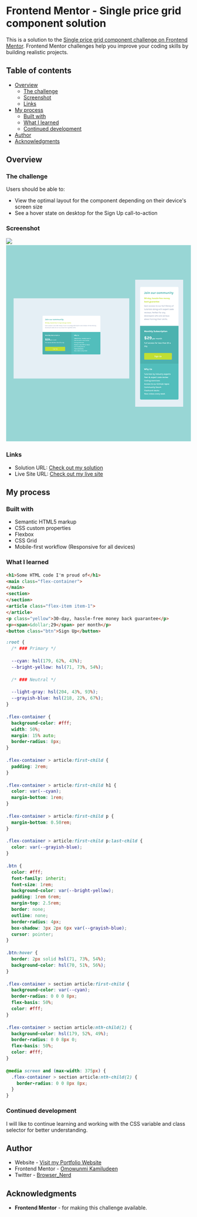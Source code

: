 # Frontend Mentor - Single price grid component solution

This is a solution to the [Single price grid component challenge on Frontend Mentor](https://www.frontendmentor.io/challenges/single-price-grid-component-5ce41129d0ff452fec5abbbc). Frontend Mentor challenges help you improve your coding skills by building realistic projects. 

## Table of contents

- [Overview](#overview)
  - [The challenge](#the-challenge)
  - [Screenshot](#screenshot)
  - [Links](#links)
- [My process](#my-process)
  - [Built with](#built-with)
  - [What I learned](#what-i-learned)
  - [Continued development](#continued-development)
- [Author](#author)
- [Acknowledgments](#acknowledgments)

## Overview

### The challenge

Users should be able to:

- View the optimal layout for the component depending on their device's screen size
- See a hover state on desktop for the Sign Up call-to-action

### Screenshot

![](./screenshot.jpg)
<img src="images/readme-image.png" alt="Single Price Component">

### Links

- Solution URL: [Check out my solution](https://www.frontendmentor.io/solutions/single-price-grid-component-LOxUgVmHEl)
- Live Site URL: [Check out my live site](https://omowunmikamil.github.io/single-price-grid-component.github.io/)

## My process

### Built with

- Semantic HTML5 markup
- CSS custom properties
- Flexbox
- CSS Grid
- Mobile-first workflow (Responsive for all devices)

### What I learned

```html
<h1>Some HTML code I'm proud of</h1>
<main class="flex-container">
</main>
<section>
</section>
<article class="flex-item item-1">
</article>
<p class="yellow">30-day, hassle-free money back guarantee</p>
<p><span>&dollar;29</span> per month</p>
<button class="btn">Sign Up</button>
```
```css
:root {
  /* ### Primary */

  --cyan: hsl(179, 62%, 43%);
  --bright-yellow: hsl(71, 73%, 54%);

  /* ### Neutral */

  --light-gray: hsl(204, 43%, 93%);
  --grayish-blue: hsl(218, 22%, 67%);
}

.flex-container {
  background-color: #fff;
  width: 50%;
  margin: 15% auto;
  border-radius: 8px;
}

.flex-container > article:first-child {
  padding: 2rem;
}

.flex-container > article:first-child h1 {
  color: var(--cyan);
  margin-bottom: 1rem;
}

.flex-container > article:first-child p {
  margin-bottom: 0.50rem;
}

.flex-container > article:first-child p:last-child {
  color: var(--grayish-blue);
}

.btn {
  color: #fff;
  font-family: inherit;
  font-size: 1rem;
  background-color: var(--bright-yellow);
  padding: 1rem 6rem;
  margin-top: 2.5rem;
  border: none;
  outline: none;
  border-radius: 4px;
  box-shadow: 3px 2px 6px var(--grayish-blue);
  cursor: pointer;
}

.btn:hover {
  border: 2px solid hsl(71, 73%, 54%);
  background-color: hsl(70, 51%, 56%);
}

.flex-container > section article:first-child {
  background-color: var(--cyan);
  border-radius: 0 0 0 8px;
  flex-basis: 50%;
  color: #fff;
}

.flex-container > section article:nth-child(2) {
  background-color: hsl(179, 52%, 49%);
  border-radius: 0 0 8px 0;
  flex-basis: 50%;
  color: #fff;
}

@media screen and (max-width: 375px) {
  .flex-container > section article:nth-child(2) {
    border-radius: 0 0 8px 8px;
  }
}
```

### Continued development

I will like to continue learning and working with the CSS variable and class selector for better understanding.

## Author

- Website - [Visit my Portfolio Website](https://omowunmikamil.tech)
- Frontend Mentor - [Omowunmi Kamiludeen](https://www.frontendmentor.io/profile/Omowunmikamil)
- Twitter - [Browser_Nerd](https://www.twitter.com/@Browser_Nerd)

## Acknowledgments
- **Frontend Mentor** - for making this challenge available.
